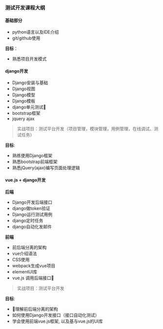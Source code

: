 
### 测试开发课程大纲


#### 基础部分

* python语言以及IDE介绍
* git/github使用

__目标__：
 * 熟悉项目开发模式

#### django开发

* Django安装与基础
* Django视图
* Django模型
* Django模板
* django单元测试
* bootstrap框架
* jquery ajax

> 实战项目：测试平台开发（项目管理，模块管理，用例管理，在线调试、测试任务）

__目标__:

* 熟练使用Django框架
* 熟悉bootstrap前端框架
* 熟悉jQuery(ajax)编写页面处理逻辑

#### vue.js + django开发

__后端__

* Django开发后端接口
* django做token验证
* Django运行测试用例
* django定时任务
* django自动化发邮件

__前端__

* 前后端分离的架构
* vue介绍语法
* CSS使用
* webpack生成vue项目
* elementUI库
* vue.js 调用后端接口

> 实战项目：测试平台开发

__目标__:

* 理解前后端分离的架构
* 如何使用Django开发接口（接口自动化测试）
* 学会使用前端vue.js框架, 以及基与vue.js的UI库